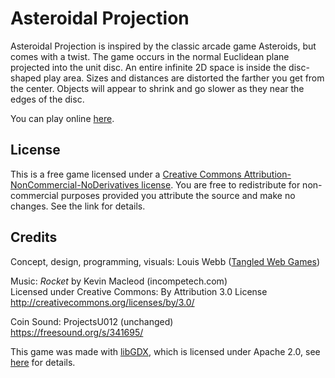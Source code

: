 # Asteroidal Projection

Asteroidal Projection is inspired by the classic arcade game Asteroids, but comes with a twist.  The game occurs in the normal Euclidean plane projected into the unit disc.  An entire infinite 2D space is inside the disc-shaped play area.  Sizes and distances are distorted the farther you get from the center.  Objects will appear to shrink and go slower as they near the edges of the disc.

You can play online [here](https://l-e-webb.github.io/asteroidal_projection).

## License

This is a free game licensed under a [Creative Commons Attribution-NonCommercial-NoDerivatives license](https://creativecommons.org/licenses/by-nc-nd/4.0/legalcode).  You are free to redistribute for non-commercial purposes provided you attribute the source and make no changes.  See  the link for details.

## Credits

Concept, design, programming, visuals: Louis Webb ([Tangled Web Games](https://tangledwebgames.itch.io))

Music: _Rocket_ by Kevin Macleod (incompetech.com)<br>
Licensed under Creative Commons: By Attribution 3.0 License<br>
http://creativecommons.org/licenses/by/3.0/

Coin Sound: ProjectsU012 (unchanged)<br>
https://freesound.org/s/341695/

This game was made with [libGDX](https://libgdx.badlogicgames.com), which is licensed under Apache 2.0, see [here](https://github.com/libgdx/libgdx/blob/master/LICENSE) for details.
